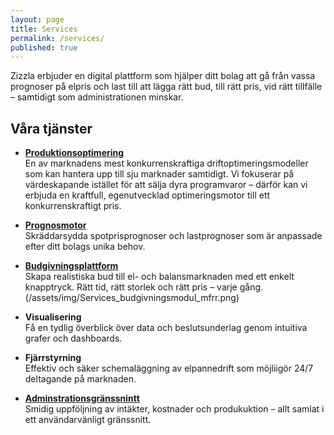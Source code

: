 ```yaml
---
layout: page
title: Services
permalink: /services/
published: true
---
```


Zizzla erbjuder en digital plattform som hjälper ditt bolag att gå från vassa prognoser på elpris och last till att lägga rätt bud, till rätt pris, vid rätt tillfälle – samtidigt som administrationen minskar.  

## Våra tjänster  

- [**Produktionsoptimering**](/assets/img/Services_Optimizer.png)  
En av marknadens mest konkurrenskraftiga driftoptimeringsmodeller som kan hantera upp till sju marknader samtidigt. Vi fokuserar på värdeskapande istället för att sälja dyra programvaror – därför kan vi erbjuda en kraftfull, egenutvecklad optimeringsmotor till ett konkurrenskraftigt pris.  

- [**Prognosmotor**](/assets/img/Services_prognos.png)   
  Skräddarsydda spotprisprognoser och lastprognoser som är anpassade efter ditt bolags unika behov.  

- [**Budgivningsplattform**](/assets/img/Services_budgivningsmodul.png)  
  Skapa realistiska bud till el- och balansmarknaden med ett enkelt knapptryck. Rätt tid, rätt storlek och rätt pris – varje gång. 
(/assets/img/Services_budgivningsmodul_mfrr.png)   

- **Visualisering**  
  Få en tydlig överblick över data och beslutsunderlag genom intuitiva grafer och dashboards.  

- **Fjärrstyrning**  
  Effektiv och säker schemaläggning av elpannedrift som möjliigör 24/7 deltagande på marknaden.  

- [**Adminstrationsgränssnintt**](/assets/img/Services_Administration.png)  
  Smidig uppföljning av intäkter, kostnader och produkuktion – allt samlat i ett användarvänligt gränssnitt.  

